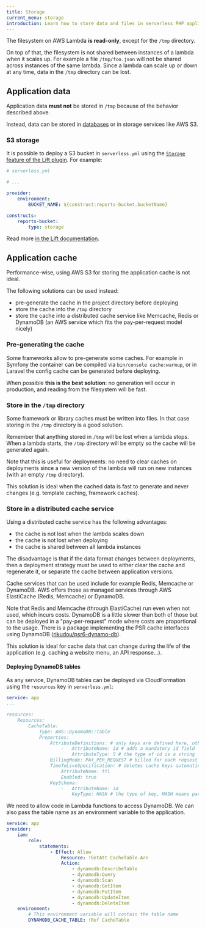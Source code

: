 ```yaml
---
title: Storage
current_menu: storage
introduction: Learn how to store data and files in serverless PHP applications running on AWS Lambda.
---
```


The filesystem on AWS Lambda **is read-only**, except for the `/tmp` directory.

On top of that, the filesystem is not shared between instances of a lambda when it scales up. For example a file `/tmp/foo.json` will not be shared across instances of the same lambda. Since a lambda can scale up or down at any time, data in the `/tmp` directory can be lost.

## Application data

Application data **must not** be stored in `/tmp` because of the behavior described above.

Instead, data can be stored in [databases](/docs/environment/database.md) or in storage services like AWS S3.

### S3 storage

It is possible to deploy a S3 bucket in `serverless.yml` using the <a href="https://github.com/getlift/lift/blob/master/docs/storage.md">`Storage` feature of the Lift plugin</a>. For example:

```yaml
# serverless.yml

# ...

provider:
    environment:
        BUCKET_NAME: ${construct:reports-bucket.bucketName}

constructs:
    reports-bucket:
        type: storage
```

Read more <a href="https://github.com/getlift/lift/blob/master/docs/storage.md">in the Lift documentation</a>.

## Application cache

Performance-wise, using AWS S3 for storing the application cache is not ideal.

The following solutions can be used instead:

- pre-generate the cache in the project directory before deploying
- store the cache into the `/tmp` directory
- store the cache into a distributed cache service like Memcache, Redis or DynamoDB (an AWS service which fits the pay-per-request model nicely)

### Pre-generating the cache

Some frameworks allow to pre-generate some caches. For example in Symfony the container can be compiled via `bin/console cache:warmup`, or in Laravel the config cache can be generated before deploying.

When possible **this is the best solution**: no generation will occur in production, and reading from the filesystem will be fast.

### Store in the `/tmp` directory

Some framework or library caches must be written into files. In that case storing in the `/tmp` directory is a good solution.

Remember that anything stored in `/tmp` will be lost when a lambda stops. When a lambda starts, the `/tmp` directory will be empty so the cache will be generated again.

Note that this is useful for deployments: no need to clear caches on deployments since a new version of the lambda will run on new instances (with an empty `/tmp` directory).

This solution is ideal when the cached data is fast to generate and never changes (e.g. template caching, framework caches).

### Store in a distributed cache service

Using a distributed cache service has the following advantages:

- the cache is not lost when the lambda scales down
- the cache is not lost when deploying
- the cache is shared between all lambda instances

The disadvantage is that if the data format changes between deployments, then a deployment strategy must be used to either clear the cache and regenerate it, or separate the cache between application versions.

Cache services that can be used include for example Redis, Memcache or DynamoDB. AWS offers those as managed services through AWS ElastiCache (Redis, Memcache) or DynamoDB.

Note that Redis and Memcache (through ElastiCache) run even when not used, which incurs costs. DynamoDB is a little slower than both of those but can be deployed in a "pay-per-request" mode where costs are proportional to the usage. There is a package implementing the PSR cache interfaces using DynamoDB ([rikudou/psr6-dynamo-db](https://github.com/RikudouSage/DynamoDbCachePsr6)).

This solution is ideal for cache data that can change during the life of the application (e.g. caching a website menu, an API response…).

#### Deploying DynamoDB tables

As any service, DynamoDB tables can be deployed via CloudFormation using the `resources` key in `serverless.yml`:

```yaml
service: app
...

resources:
    Resources:
        CacheTable:
            Type: AWS::DynamoDB::Table
            Properties:
                AttributeDefinitions: # only keys are defined here, other attributes are dynamic
                    -   AttributeName: id # adds a mandatory id field
                        AttributeType: S # the type of id is a string
                BillingMode: PAY_PER_REQUEST # billed for each request instead of paying for a constant capacity
                TimeToLiveSpecification: # deletes cache keys automatically based on a ttl field which contains a timestamp
                    AttributeName: ttl
                    Enabled: true
                KeySchema:
                    -   AttributeName: id
                        KeyType: HASH # the type of key, HASH means partition key (similar to primary keys in SQL)
```

We need to allow code in Lambda functions to access DynamoDB.
We can also pass the table name as an environment variable to the application.

```yaml
service: app
provider:
    iam:
        role:
            statements:
                - Effect: Allow
                    Resource: !GetAtt CacheTable.Arn
                    Action:
                        - dynamodb:DescribeTable
                        - dynamodb:Query
                        - dynamodb:Scan
                        - dynamodb:GetItem
                        - dynamodb:PutItem
                        - dynamodb:UpdateItem
                        - dynamodb:DeleteItem
    environment:
        # This environment variable will contain the table name
        DYNAMODB_CACHE_TABLE: !Ref CacheTable
```
